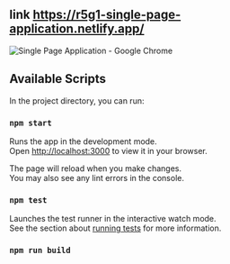## link https://r5g1-single-page-application.netlify.app/
![Single Page Application - Google Chrome](https://user-images.githubusercontent.com/71373383/174095424-f2a54bed-32b5-46e7-9f58-2d9aee4d2324.jpg)

## Available Scripts

In the project directory, you can run:

### `npm start`

Runs the app in the development mode.\
Open [http://localhost:3000](http://localhost:3000) to view it in your browser.

The page will reload when you make changes.\
You may also see any lint errors in the console.

### `npm test`

Launches the test runner in the interactive watch mode.\
See the section about [running tests](https://facebook.github.io/create-react-app/docs/running-tests) for more information.

### `npm run build`

